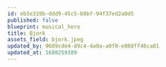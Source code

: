 ```yaml
---
id: eb5e319b-ddd9-45c5-b9bf-94f37ed2a0d5
published: false
blueprint: musical_hero
title: Bjork
assets_field: bjork.jpeg
updated_by: 9689cde4-d9c4-4a0a-a0f0-e088ff46ca01
updated_at: 1688259189
---
```

